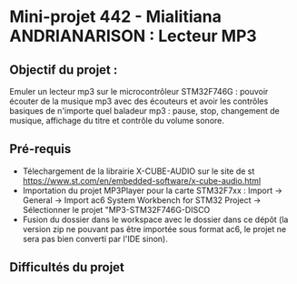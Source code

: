# Mini-projet 442 - Mialitiana ANDRIANARISON : Lecteur MP3

## Objectif du projet : 
Emuler un lecteur mp3 sur le microcontrôleur STM32F746G : pouvoir écouter de la musique mp3 avec des écouteurs et avoir les contrôles basiques de n'importe quel baladeur mp3 : pause, stop, changement de musique, affichage du titre et contrôle du volume sonore.

## Pré-requis
- Télechargement de la librairie X-CUBE-AUDIO sur le site de st https://www.st.com/en/embedded-software/x-cube-audio.html
- Importation du projet MP3Player pour la carte STM32F7xx : Import -> General -> Import ac6 System Workbench for STM32 Project ->  Sélectionner le projet "MP3-STM32F746G-DISCO
- Fusion du dossier dans le workspace avec le dossier dans ce dépôt (la version zip ne pouvant pas être importée sous format ac6, le projet ne sera pas bien converti par l'IDE sinon).

## Difficultés du projet 
